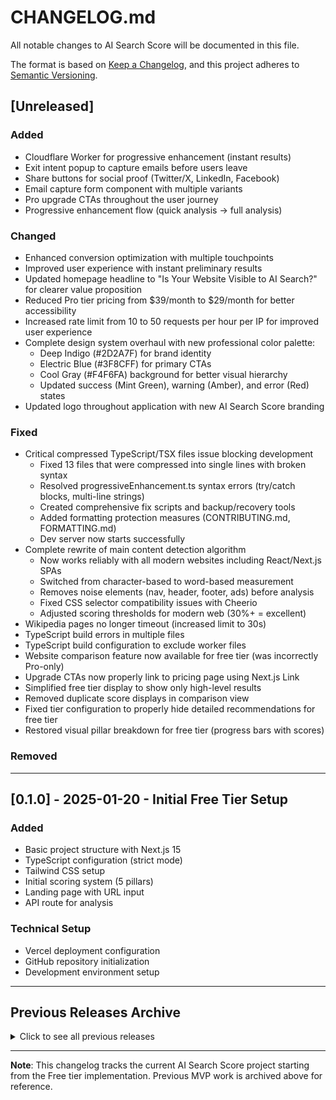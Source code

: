 # CHANGELOG.md

All notable changes to AI Search Score will be documented in this file.

The format is based on [Keep a Changelog](https://keepachangelog.com/en/1.0.0/),
and this project adheres to [Semantic Versioning](https://semver.org/spec/v2.0.0.html).

<!-- CLAUDE CODE: Add new entries under [Unreleased] section -->
<!-- Version format: [MAJOR.MINOR.PATCH] -->
<!-- MAJOR: Breaking changes -->
<!-- MINOR: New features -->
<!-- PATCH: Bug fixes -->

## [Unreleased]

<!-- CLAUDE CODE: Add changes here as you work. When ready to release, move to a new version section -->

### Added
- Cloudflare Worker for progressive enhancement (instant results)
- Exit intent popup to capture emails before users leave
- Share buttons for social proof (Twitter/X, LinkedIn, Facebook)
- Email capture form component with multiple variants
- Pro upgrade CTAs throughout the user journey
- Progressive enhancement flow (quick analysis → full analysis)

### Changed
- Enhanced conversion optimization with multiple touchpoints
- Improved user experience with instant preliminary results
- Updated homepage headline to "Is Your Website Visible to AI Search?" for clearer value proposition
- Reduced Pro tier pricing from $39/month to $29/month for better accessibility
- Increased rate limit from 10 to 50 requests per hour per IP for improved user experience
- Complete design system overhaul with new professional color palette:
  - Deep Indigo (#2D2A7F) for brand identity
  - Electric Blue (#3F8CFF) for primary CTAs
  - Cool Gray (#F4F6FA) background for better visual hierarchy
  - Updated success (Mint Green), warning (Amber), and error (Red) states
- Updated logo throughout application with new AI Search Score branding

### Fixed
- Critical compressed TypeScript/TSX files issue blocking development
  - Fixed 13 files that were compressed into single lines with broken syntax
  - Resolved progressiveEnhancement.ts syntax errors (try/catch blocks, multi-line strings)
  - Created comprehensive fix scripts and backup/recovery tools
  - Added formatting protection measures (CONTRIBUTING.md, FORMATTING.md)
  - Dev server now starts successfully
- Complete rewrite of main content detection algorithm
  - Now works reliably with all modern websites including React/Next.js SPAs
  - Switched from character-based to word-based measurement
  - Removes noise elements (nav, header, footer, ads) before analysis
  - Fixed CSS selector compatibility issues with Cheerio
  - Adjusted scoring thresholds for modern web (30%+ = excellent)
- Wikipedia pages no longer timeout (increased limit to 30s)
- TypeScript build errors in multiple files
- TypeScript build configuration to exclude worker files
- Website comparison feature now available for free tier (was incorrectly Pro-only)
- Upgrade CTAs now properly link to pricing page using Next.js Link
- Simplified free tier display to show only high-level results
- Removed duplicate score displays in comparison view
- Fixed tier configuration to properly hide detailed recommendations for free tier
- Restored visual pillar breakdown for free tier (progress bars with scores)

### Removed
<!-- CLAUDE CODE: Removed features -->

---

<!-- CLAUDE CODE: When releasing, create new version section above this line -->
<!-- Example format:
## [1.0.0] - 2025-01-20 - Brief Description

### Added
- Feature description
- Another feature

### Changed
- What changed

### Fixed
- Bug that was fixed
-->

## [0.1.0] - 2025-01-20 - Initial Free Tier Setup

### Added
- Basic project structure with Next.js 15
- TypeScript configuration (strict mode)
- Tailwind CSS setup
- Initial scoring system (5 pillars)
- Landing page with URL input
- API route for analysis

### Technical Setup
- Vercel deployment configuration
- GitHub repository initialization
- Development environment setup

---

<!-- CLAUDE CODE INSTRUCTIONS:

1. WHILE DEVELOPING:
   - Add all changes under [Unreleased] section
   - Use appropriate category (Added/Changed/Fixed/Removed)
   - Be specific but concise

2. WHEN RELEASING:
   - Move [Unreleased] content to new version section
   - Add version number, date, and brief description
   - Clear [Unreleased] for next development cycle

3. VERSION NUMBERING:
   - MAJOR (1.0.0): Breaking changes, major rewrites
   - MINOR (0.1.0): New features, non-breaking changes
   - PATCH (0.0.1): Bug fixes, small improvements

4. ENTRY FORMAT:
   - Start with verb (Added, Fixed, Updated, etc.)
   - One line per change
   - Group related changes
   - Technical details in sub-bullets if needed

5. EXAMPLES:
   ### Added
   - Chrome UX Report API integration for real performance data
   - Page type detection system (homepage/blog/product)
   
   ### Fixed
   - API timeout errors on slow websites
   - TypeScript build errors in production

6. DON'T:
   - Don't edit released version entries
   - Don't skip the [Unreleased] section
   - Don't use vague descriptions
-->

## Previous Releases Archive

<details>
<summary>Click to see all previous releases</summary>

<!-- CLAUDE CODE: Don't modify entries below - historical record only -->

### Legacy MVP (Before Current Rewrite)
- Previous version included Pro tier features
- Had comparison mode, emotional UI, pricing page
- Being rewritten for cleaner Free tier focus

</details>

---

**Note**: This changelog tracks the current AI Search Score project starting from the Free tier implementation. Previous MVP work is archived above for reference.